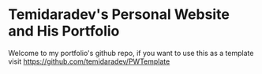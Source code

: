 # Temidaradev's Personal Website and His Portfolio

Welcome to my portfolio's github repo, if you want to use this as a template visit https://github.com/temidaradev/PWTemplate
